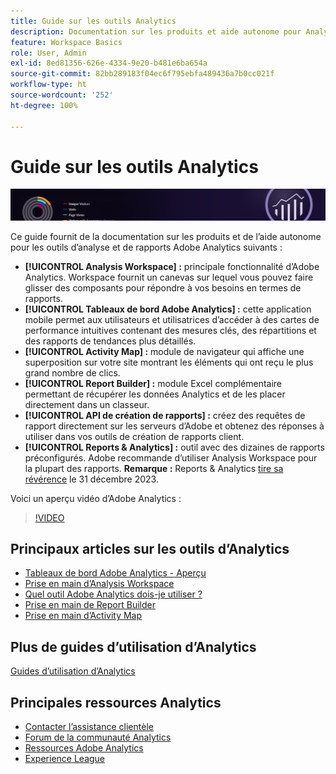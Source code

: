 ```yaml
---
title: Guide sur les outils Analytics
description: Documentation sur les produits et aide autonome pour Analysis Workspace, Tableaux de bord Adobe Analytics, Activity Map, Report Builder, API de création de rapports et Reports & Analytics.
feature: Workspace Basics
role: User, Admin
exl-id: 8ed81356-626e-4334-9e20-b481e6ba654a
source-git-commit: 82bb289183f04ec6f795ebfa489436a7b0cc021f
workflow-type: ht
source-wordcount: '252'
ht-degree: 100%

---
```


# Guide sur les outils Analytics

![Bannière](../../assets/doc_banner_analyze.png)

Ce guide fournit de la documentation sur les produits et de l’aide autonome pour les outils d’analyse et de rapports Adobe Analytics suivants :

* **[!UICONTROL Analysis Workspace] :** principale fonctionnalité d’Adobe Analytics. Workspace fournit un canevas sur lequel vous pouvez faire glisser des composants pour répondre à vos besoins en termes de rapports.
* **[!UICONTROL Tableaux de bord Adobe Analytics] :** cette application mobile permet aux utilisateurs et utilisatrices d’accéder à des cartes de performance intuitives contenant des mesures clés, des répartitions et des rapports de tendances plus détaillés.
* **[!UICONTROL Activity Map] :** module de navigateur qui affiche une superposition sur votre site montrant les éléments qui ont reçu le plus grand nombre de clics.
* **[!UICONTROL Report Builder] :** module Excel complémentaire permettant de récupérer les données Analytics et de les placer directement dans un classeur.
* **[!UICONTROL API de création de rapports] :** créez des requêtes de rapport directement sur les serveurs d’Adobe et obtenez des réponses à utiliser dans vos outils de création de rapports client.
* **[!UICONTROL Reports &amp; Analytics] :** outil avec des dizaines de rapports préconfigurés. Adobe recommande d’utiliser Analysis Workspace pour la plupart des rapports. **Remarque :** Reports &amp; Analytics [tire sa révérence](https://www.adobe.com/go/analytics_rnaeol_fr) le 31 décembre 2023.

Voici un aperçu vidéo dʼAdobe Analytics :

>[!VIDEO](https://video.tv.adobe.com/v/27429/?quality=12)

## Principaux articles sur les outils d’Analytics

* [Tableaux de bord Adobe Analytics - Aperçu](/help/analyze/mobile-app/home.md)
* [Prise en main d’Analysis Workspace](analysis-workspace/home.md)
* [Quel outil Adobe Analytics dois-je utiliser ?](/help/analyze/get-started/which-analytics-tool.md)
* [Prise en main de Report Builder](report-builder/home.md)
* [Prise en main d’Activity Map](activity-map/activity-map.md)

## Plus de guides d’utilisation d’Analytics

[Guides d’utilisation d’Analytics](https://experienceleague.adobe.com/docs/analytics.html?lang=fr)

## Principales ressources Analytics

* [Contacter l’assistance clientèle](https://experienceleague.adobe.com/?support-solution=Analytics&amp;lang=fr#support)
* [Forum de la communauté Analytics](https://forums.adobe.com/community/experience-cloud/analytics-cloud/analytics)
* [Ressources Adobe Analytics](https://experienceleaguecommunities.adobe.com/t5/adobe-analytics-discussions/adobe-analytics-resources/m-p/276666?profile.language=fr)
* [Experience League](https://experienceleague.adobe.com/?lang=fr#home)
